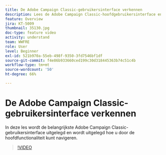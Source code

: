 ```yaml
---
title: De Adobe Campaign Classic-gebruikersinterface verkennen
description: Lees de Adobe Campaign Classic-hoofdgebruikersinterface en laat zien hoe u door de hoofdfunctionaliteit kunt navigeren.
feature: Overview
jira: KT-5009
thumbnail: 35130.jpg
doc-type: feature video
activity: understand
team: WWFRE
role: User
level: Beginner
exl-id: 521b970a-55eb-498f-9350-3fd7546bf1df
source-git-commit: f4e86b933660ced199c30d318445363b74c51c4b
workflow-type: tm+mt
source-wordcount: '50'
ht-degree: 66%

---
```


# De Adobe Campaign Classic-gebruikersinterface verkennen

In deze les wordt de belangrijkste Adobe Campaign Classic-gebruikersinterface uitgelegd en wordt uitgelegd hoe u door de hoofdfunctionaliteit kunt navigeren.

>[!VIDEO](https://video.tv.adobe.com/v/35130?quality=12&learn=on)
